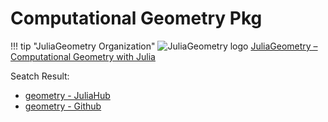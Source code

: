 # Computational Geometry Pkg

!!! tip "JuliaGeometry Organization"
    ![JuliaGeometry logo](https://avatars.githubusercontent.com/u/10924607?s=50&v=4)
    [JuliaGeometry – Computational Geometry with Julia](https://github.com/JuliaGeometry)

Seatch Result:
- [geometry - JuliaHub](https://juliahub.com/ui/Search?q=geometry&type=packages)
- [geometry - Github](https://github.com/search?q=geometry+language%3AJulia+&type=repositories)
